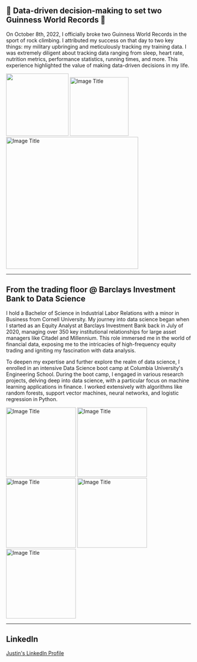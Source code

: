 ## 🥇 Data-driven decision-making to set two Guinness World Records 🥇

On October 8th, 2022, I officially broke two Guinness World Records in the sport of rock climbing. I attributed my success on that day to two key things: my military upbringing and meticulously tracking my training data. I was extremely diligent about tracking data ranging from sleep, heart rate, nutrition metrics, performance statistics, running times, and more. This experience highlighted the value of making data-driven decisions in my life.

<img src="https://github.com/justinvalli/justinvalli/assets/124414690/daf60c06-8fbb-4f16-b19a-c61a3de6591f" width="170" />

<img src="https://github.com/justinvalli/justinvalli/assets/124414690/5b78486f-e3d3-418c-aedc-4e6b098148a8" width="160" alt="Image Title">

<img src="https://github.com/justinvalli/justinvalli/assets/124414690/a0d50827-3f04-4ed8-a440-1c5032a686a0" width="360" alt="Image Title">

------
## From the trading floor @ Barclays Investment Bank to Data Science

I hold a Bachelor of Science in Industrial Labor Relations with a minor in Business from Cornell University. My journey into data science began when I started as an Equity Analyst at Barclays Investment Bank back in July of 2020, managing over 350 key institutional relationships for large asset managers like Citadel and Millennium. This role immersed me in the world of financial data, exposing me to the intricacies of high-frequency equity trading and igniting my fascination with data analysis.

To deepen my expertise and further explore the realm of data science, I enrolled in an intensive Data Science boot camp at Columbia University's Engineering School. During the boot camp, I engaged in various research projects, delving deep into data science, with a particular focus on machine learning applications in finance. I worked extensively with algorithms like random forests, support vector machines, neural networks, and logistic regression in Python. 

<img src="https://github.com/justinvalli/justinvalli/assets/124414690/fa1ff692-07c6-4d24-8a94-fb4772d23c3a" width="190" alt="Image Title">

<img src="https://github.com/justinvalli/justinvalli/assets/124414690/6004eefe-b840-4f2b-8870-3d1b9f7d41b4" width="190" alt="Image Title">

<img src="https://github.com/justinvalli/justinvalli/assets/124414690/0243c710-ade4-42d0-b03e-feafab76bba1" width="190" alt="Image Title">

<img src="https://github.com/justinvalli/justinvalli/assets/124414690/0af3ca35-0c18-42d3-aabf-b0b9fafdb8f3" width="190" alt="Image Title">

<img src="https://github.com/justinvalli/justinvalli/assets/124414690/805279b4-1af6-4ee9-a811-04575cb7af43" width="190" alt="Image Title">


------
## LinkedIn
[Justin's LinkedIn Profile](https://www.linkedin.com/in/justinvalli/)
